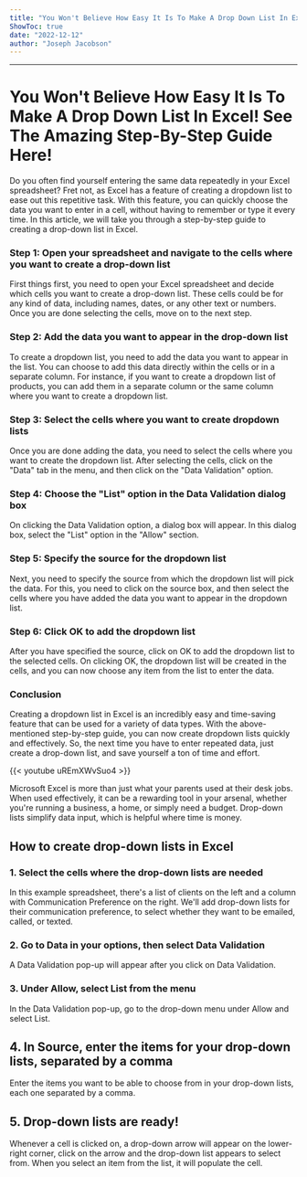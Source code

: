 ```yaml
---
title: "You Won't Believe How Easy It Is To Make A Drop Down List In Excel! See The Amazing Step-By-Step Guide Here!"
ShowToc: true 
date: "2022-12-12"
author: "Joseph Jacobson"
---
```

*****
# You Won't Believe How Easy It Is To Make A Drop Down List In Excel! See The Amazing Step-By-Step Guide Here!

Do you often find yourself entering the same data repeatedly in your Excel spreadsheet? Fret not, as Excel has a feature of creating a dropdown list to ease out this repetitive task. With this feature, you can quickly choose the data you want to enter in a cell, without having to remember or type it every time. In this article, we will take you through a step-by-step guide to creating a drop-down list in Excel. 

### Step 1: Open your spreadsheet and navigate to the cells where you want to create a drop-down list 

First things first, you need to open your Excel spreadsheet and decide which cells you want to create a drop-down list. These cells could be for any kind of data, including names, dates, or any other text or numbers. Once you are done selecting the cells, move on to the next step. 

### Step 2: Add the data you want to appear in the drop-down list

To create a dropdown list, you need to add the data you want to appear in the list. You can choose to add this data directly within the cells or in a separate column. For instance, if you want to create a dropdown list of products, you can add them in a separate column or the same column where you want to create a dropdown list.

### Step 3: Select the cells where you want to create dropdown lists

Once you are done adding the data, you need to select the cells where you want to create the dropdown list. After selecting the cells, click on the "Data" tab in the menu, and then click on the "Data Validation" option. 

### Step 4: Choose the "List" option in the Data Validation dialog box

On clicking the Data Validation option, a dialog box will appear. In this dialog box, select the "List" option in the "Allow" section. 

### Step 5: Specify the source for the dropdown list

Next, you need to specify the source from which the dropdown list will pick the data. For this, you need to click on the source box, and then select the cells where you have added the data you want to appear in the dropdown list. 

### Step 6: Click OK to add the dropdown list

After you have specified the source, click on OK to add the dropdown list to the selected cells. On clicking OK, the dropdown list will be created in the cells, and you can now choose any item from the list to enter the data.

### Conclusion

Creating a dropdown list in Excel is an incredibly easy and time-saving feature that can be used for a variety of data types. With the above-mentioned step-by-step guide, you can now create dropdown lists quickly and effectively. So, the next time you have to enter repeated data, just create a drop-down list, and save yourself a ton of time and effort.

{{< youtube uREmXWvSuo4 >}} 



Microsoft Excel is more than just what your parents used at their desk jobs. When used effectively, it can be a rewarding tool in your arsenal, whether you're running a business, a home, or simply need a budget. Drop-down lists simplify data input, which is helpful where time is money. 

 
##  How to create drop-down lists in Excel 
 
###  1. Select the cells where the drop-down lists are needed 


In this example spreadsheet, there's a list of clients on the left and a column with Communication Preference on the right. We'll add drop-down lists for their communication preference, to select whether they want to be emailed, called, or texted. 

 
###  2. Go to Data in your options, then select Data Validation


A Data Validation pop-up will appear after you click on Data Validation.  

 
###  3. Under Allow, select List from the menu 


In the Data Validation pop-up, go to the drop-down menu under Allow and select List. 

 
##  4. In Source, enter the items for your drop-down lists, separated by a comma 


Enter the items you want to be able to choose from in your drop-down lists, each one separated by a comma. 

 
##  5. Drop-down lists are ready! 


Whenever a cell is clicked on, a drop-down arrow will appear on the lower-right corner, click on the arrow and the drop-down list appears to select from. When you select an item from the list, it will populate the cell. 




